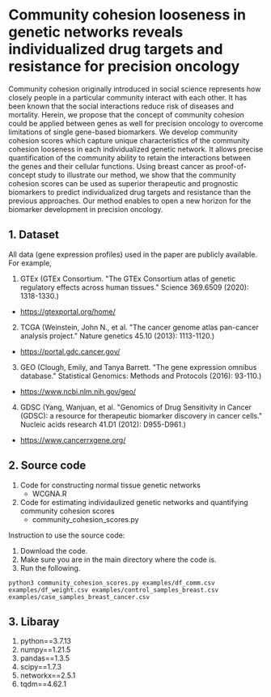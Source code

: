# Community cohesion looseness in genetic networks reveals individualized drug targets and resistance for precision oncology
Community cohesion originally introduced in social science represents how closely people in a particular community interact with each other. It has been known that the social interactions reduce risk of diseases and mortality. Herein, we propose that the concept of community cohesion could be applied between genes as well for precision oncology to overcome limitations of single gene-based biomarkers. We develop community cohesion scores which capture unique characteristics of the community cohesion looseness in each individualized genetic network. It allows precise quantification of the community ability to retain the interactions between the genes and their cellular functions. Using breast cancer as proof-of-concept study to illustrate our method, we show that the community cohesion scores can be used as superior therapeutic and prognostic biomarkers to predict individualized drug targets and resistance than the previous approaches. Our method enables to open a new horizon for the biomarker development in precision oncology.

## 1. Dataset
All data (gene expression profiles) used in the paper are publicly available. 
For example, 
1) GTEx (GTEx Consortium. "The GTEx Consortium atlas of genetic regulatory effects across human tissues." Science 369.6509 (2020): 1318-1330.)
  - https://gtexportal.org/home/
2) TCGA (Weinstein, John N., et al. "The cancer genome atlas pan-cancer analysis project." Nature genetics 45.10 (2013): 1113-1120.)
  - https://portal.gdc.cancer.gov/
3) GEO (Clough, Emily, and Tanya Barrett. "The gene expression omnibus database." Statistical Genomics: Methods and Protocols (2016): 93-110.) 
  - https://www.ncbi.nlm.nih.gov/geo/
4) GDSC (Yang, Wanjuan, et al. "Genomics of Drug Sensitivity in Cancer (GDSC): a resource for therapeutic biomarker discovery in cancer cells." Nucleic acids research 41.D1 (2012): D955-D961.)
  - https://www.cancerrxgene.org/


## 2. Source code
1) Code for constructing normal tissue genetic networks
   - WCGNA.R
2) Code for estimating individaulized genetic networks and quantifying community cohesion scores
   - community_cohesion_scores.py

Instruction to use the source code:
1) Download the code.
2) Make sure you are in the main directory where the code is.
3) Run the following.

```
python3 community_cohesion_scores.py examples/df_comm.csv examples/df_weight.csv examples/control_samples_breast.csv examples/case_samples_breast_cancer.csv
```

## 3. Libaray
1) python==3.7.13
2) numpy==1.21.5
3) pandas==1.3.5
4) scipy==1.7.3
5) networkx==2.5.1
6) tqdm==4.62.1
